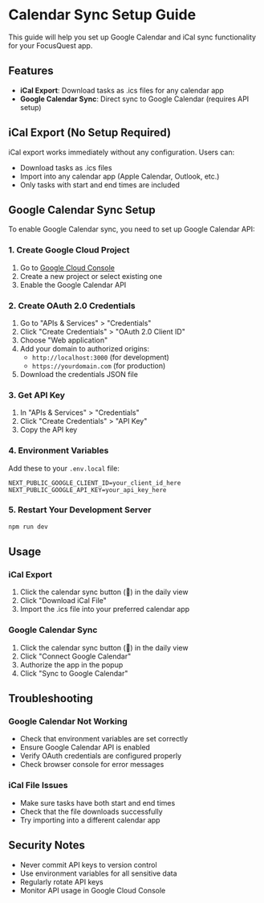 # Calendar Sync Setup Guide

This guide will help you set up Google Calendar and iCal sync functionality for your FocusQuest app.

## Features

- **iCal Export**: Download tasks as .ics files for any calendar app
- **Google Calendar Sync**: Direct sync to Google Calendar (requires API setup)

## iCal Export (No Setup Required)

iCal export works immediately without any configuration. Users can:
- Download tasks as .ics files
- Import into any calendar app (Apple Calendar, Outlook, etc.)
- Only tasks with start and end times are included

## Google Calendar Sync Setup

To enable Google Calendar sync, you need to set up Google Calendar API:

### 1. Create Google Cloud Project

1. Go to [Google Cloud Console](https://console.cloud.google.com/)
2. Create a new project or select existing one
3. Enable the Google Calendar API

### 2. Create OAuth 2.0 Credentials

1. Go to "APIs & Services" > "Credentials"
2. Click "Create Credentials" > "OAuth 2.0 Client ID"
3. Choose "Web application"
4. Add your domain to authorized origins:
   - `http://localhost:3000` (for development)
   - `https://yourdomain.com` (for production)
5. Download the credentials JSON file

### 3. Get API Key

1. In "APIs & Services" > "Credentials"
2. Click "Create Credentials" > "API Key"
3. Copy the API key

### 4. Environment Variables

Add these to your `.env.local` file:

```env
NEXT_PUBLIC_GOOGLE_CLIENT_ID=your_client_id_here
NEXT_PUBLIC_GOOGLE_API_KEY=your_api_key_here
```

### 5. Restart Your Development Server

```bash
npm run dev
```

## Usage

### iCal Export
1. Click the calendar sync button (📅) in the daily view
2. Click "Download iCal File"
3. Import the .ics file into your preferred calendar app

### Google Calendar Sync
1. Click the calendar sync button (📅) in the daily view
2. Click "Connect Google Calendar"
3. Authorize the app in the popup
4. Click "Sync to Google Calendar"

## Troubleshooting

### Google Calendar Not Working
- Check that environment variables are set correctly
- Ensure Google Calendar API is enabled
- Verify OAuth credentials are configured properly
- Check browser console for error messages

### iCal File Issues
- Make sure tasks have both start and end times
- Check that the file downloads successfully
- Try importing into a different calendar app

## Security Notes

- Never commit API keys to version control
- Use environment variables for all sensitive data
- Regularly rotate API keys
- Monitor API usage in Google Cloud Console
